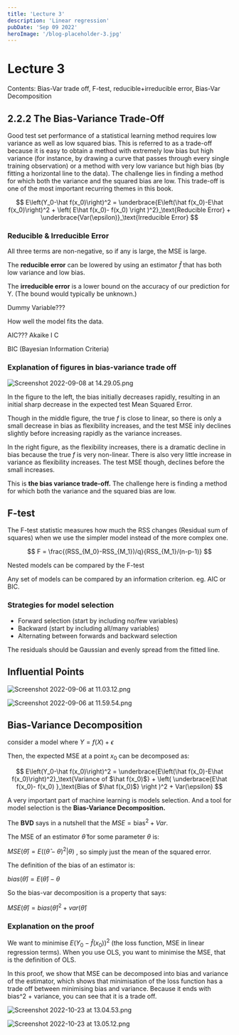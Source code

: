 ```yaml
---
title: 'Lecture 3'
description: 'Linear regression'
pubDate: 'Sep 09 2022'
heroImage: '/blog-placeholder-3.jpg'
---
```


# Lecture 3

Contents: Bias-Var trade off, F-test, reducible+irreducible error, Bias-Var Decomposition

## 2.2.2 The Bias-Variance Trade-Off

Good test set performance of a statistical learning method requires low variance as well as low squared bias. This is referred to as a trade-off because it is easy to obtain a method with extremely low bias but high variance (for instance, by drawing a curve that passes through every single training observation) or a method with very low variance but high bias (by fitting a horizontal line to the data). The challenge lies in finding a method for which both the variance and the squared bias are low. This trade-off is one of the most important recurring themes in this book.

$$
E\left(Y_0-\hat f(x_0)\right)^2 = \underbrace{E\left(\hat f(x_0)-E\hat f(x_0)\right)^2 + \left( E\hat f(x_0)- f(x_0) \right )^2}_\text{Reducible Error} + \underbrace{Var(\epsilon)}_\text{Irreducible Error}
$$

### Reducible & Irreducible Error

All three terms are non-negative, so if any is large, the MSE is
large. 

The **reducible error** can be lowered by using an estimator $\hat f$ that has both low variance and low bias. 

The **irreducible error** is a lower bound on the accuracy of our prediction for Y. (The bound would typically be unknown.)

Dummy Variable???

How well the model fits the data.

AIC??? Akaike I C

BIC (Bayesian Information Criteria)

### Explanation of figures in bias-variance trade off

![Screenshot 2022-09-08 at 14.29.05.png](../../../public/Screenshot_2022-09-08_at_14.29.05.png)

In the figure to the left, the bias initially decreases rapidly, resulting in an initial sharp decrease in the expected test Mean Squared Error. 

Though in the middle figure, the true $f$ is close to linear, so there is only a small decrease in bias as flexibility increases, and the test MSE inly declines slightly before increasing rapidly as the variance increases. 

In the right figure, as the flexibility increases, there is a dramatic decline in bias because the true $f$ is very non-linear. There is also very little increase in variance as flexibility increases. The test MSE though, declines before the small increases. 

This is **the bias variance trade-off.** The challenge here is finding a method for which both the variance and the squared bias are low.

## F-test

The F-test statistic measures how much the RSS changes (Residual sum of squares) when we use the simpler model instead of the more complex one.

$$
F = \frac{(RSS_{M_0}-RSS_{M_1})/q}{RSS_{M_1}/(n-p-1)}
$$

Nested models can be compared by the F-test

Any set of models can be compared by an information criterion. eg. AIC or BIC.

### Strategies for model selection

- Forward selection (start by including no/few variables)
- Backward (start by including all/many variables)
- Alternating between forwards and backward selection

The residuals should be Gaussian and evenly spread from the fitted line.

## Influential Points

![Screenshot 2022-09-06 at 11.03.12.png](../../../public/Screenshot_2022-09-06_at_11.03.12.png)

![Screenshot 2022-09-06 at 11.59.54.png](../../../public/Screenshot_2022-09-06_at_11.59.54.png)

## Bias-Variance Decomposition

consider a model where $Y=f(X) + \epsilon$

Then, the expected MSE at a point $x_0$ can be decomposed as:

$$
E\left(Y_0-\hat f(x_0)\right)^2 = \underbrace{E\left(\hat f(x_0)-E\hat f(x_0)\right)^2}_\text{Variance of $\hat f(x_0)$} + \left( \underbrace{E\hat f(x_0)- f(x_0) }_\text{Bias of $\hat f(x_0)$} \right )^2 + Var(\epsilon)
$$

A very important part of machine learning is models selection. And a tool for model selection is the **********************************************************Bias-Variance Decomposition.********************************************************** 

The ******BVD****** says in a nutshell that the $MSE= \text{bias}^2+Var$.

The MSE of an estimator $\hat\theta$ for some parameter $\theta$ is:

$MSE(\hat \theta)=E((\hat\theta - \theta)^2 | \theta)$ , so simply just the mean of the squared error.

The definition of the bias of an estimator is:

$bias(\hat\theta)= E(\hat \theta)-\theta$

So the bias-var decomposition is a property that says:

$MSE(\hat\theta) = bias(\hat \theta)^2 + var(\hat\theta)$

### Explanation on the proof

We want to minimise $E(Y_0-\hat f(x_0))^2$  (the loss function, MSE in linear regression terms). When you use OLS, you want to minimise the MSE, that is the definition of OLS.

In this proof, we show that MSE can be decomposed into bias and variance of the estimator, which shows that minimisation of the loss function has a trade off between minimising bias and variance. Because it ends with bias^2 + variance, you can see that it is a trade off.

![Screenshot 2022-10-23 at 13.04.53.png](../../../public/Screenshot_2022-10-23_at_13.04.53.png)

![Screenshot 2022-10-23 at 13.05.12.png](../../../public/Screenshot_2022-10-23_at_13.05.12.png)